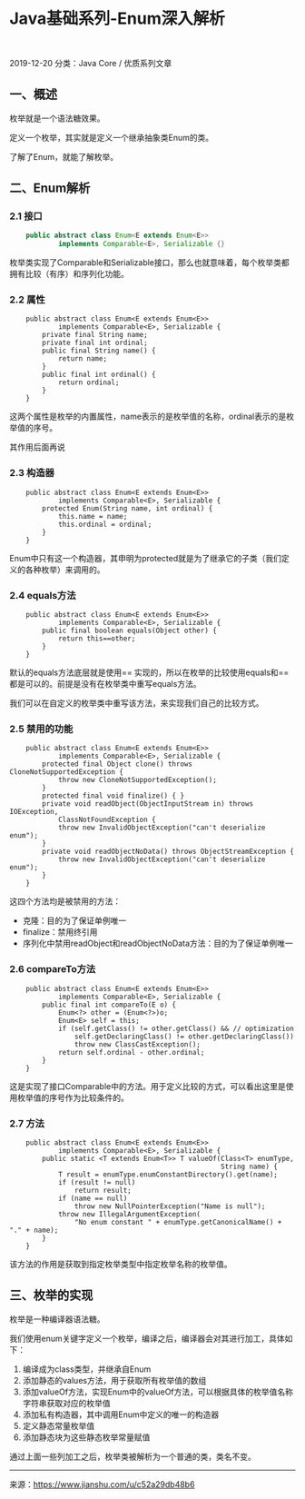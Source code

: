 # Java基础系列-Enum深入解析
<br/>

2019-12-20	分类：Java Core / 优质系列文章	

## 一、概述

枚举就是一个语法糖效果。

定义一个枚举，其实就是定义一个继承抽象类Enum的类。

了解了Enum，就能了解枚举。

## 二、Enum解析

### 2.1 接口

```java
    public abstract class Enum<E extends Enum<E>>
            implements Comparable<E>, Serializable {}
```

枚举类实现了Comparable和Serializable接口，那么也就意味着，每个枚举类都拥有比较（有序）和序列化功能。

### 2.2 属性

```
    public abstract class Enum<E extends Enum<E>>
            implements Comparable<E>, Serializable {
        private final String name;
        private final int ordinal;
        public final String name() {
            return name;
        }
        public final int ordinal() {
            return ordinal;
        }    
    }
```

这两个属性是枚举的内置属性，name表示的是枚举值的名称，ordinal表示的是枚举值的序号。

其作用后面再说

### 2.3 构造器

```
    public abstract class Enum<E extends Enum<E>>
            implements Comparable<E>, Serializable {
        protected Enum(String name, int ordinal) {
            this.name = name;
            this.ordinal = ordinal;
        }
    }
```

Enum中只有这一个构造器，其申明为protected就是为了继承它的子类（我们定义的各种枚举）来调用的。

### 2.4 equals方法

```
    public abstract class Enum<E extends Enum<E>>
            implements Comparable<E>, Serializable {
        public final boolean equals(Object other) {
            return this==other;
        }
    }
```

默认的equals方法底层就是使用== 实现的，所以在枚举的比较使用equals和==都是可以的。前提是没有在枚举类中重写equals方法。

我们可以在自定义的枚举类中重写该方法，来实现我们自己的比较方式。

### 2.5 禁用的功能

```
    public abstract class Enum<E extends Enum<E>>
            implements Comparable<E>, Serializable {
        protected final Object clone() throws CloneNotSupportedException {
            throw new CloneNotSupportedException();
        }
        protected final void finalize() { }
        private void readObject(ObjectInputStream in) throws IOException,
            ClassNotFoundException {
            throw new InvalidObjectException("can't deserialize enum");
        }
        private void readObjectNoData() throws ObjectStreamException {
            throw new InvalidObjectException("can't deserialize enum");
        }   
    }
```

这四个方法均是被禁用的方法：

- 克隆：目的为了保证单例唯一
- finalize：禁用终引用
- 序列化中禁用readObject和readObjectNoData方法：目的为了保证单例唯一

### 2.6 compareTo方法

```
    public abstract class Enum<E extends Enum<E>>
            implements Comparable<E>, Serializable {
        public final int compareTo(E o) {
            Enum<?> other = (Enum<?>)o;
            Enum<E> self = this;
            if (self.getClass() != other.getClass() && // optimization
                self.getDeclaringClass() != other.getDeclaringClass())
                throw new ClassCastException();
            return self.ordinal - other.ordinal;
        }
    }
```

这是实现了接口Comparable中的方法。用于定义比较的方式，可以看出这里是使用枚举值的序号作为比较条件的。

### 2.7 方法

```
    public abstract class Enum<E extends Enum<E>>
            implements Comparable<E>, Serializable {
        public static <T extends Enum<T>> T valueOf(Class<T> enumType,
                                                    String name) {
            T result = enumType.enumConstantDirectory().get(name);
            if (result != null)
                return result;
            if (name == null)
                throw new NullPointerException("Name is null");
            throw new IllegalArgumentException(
                "No enum constant " + enumType.getCanonicalName() + "." + name);
        }
    }
```

该方法的作用是获取到指定枚举类型中指定枚举名称的枚举值。

## 三、枚举的实现

枚举是一种编译器语法糖。

我们使用enum关键字定义一个枚举，编译之后，编译器会对其进行加工，具体如下：

1. 编译成为class类型，并继承自Enum
2. 添加静态的values方法，用于获取所有枚举值的数组
3. 添加valueOf方法，实现Enum中的valueOf方法，可以根据具体的枚举值名称字符串获取对应的枚举值
4. 添加私有构造器，其中调用Enum中定义的唯一的构造器
5. 定义静态常量枚举值
6. 添加静态块为这些静态枚举常量赋值

通过上面一些列加工之后，枚举类被解析为一个普通的类，类名不变。

------

来源：https://www.jianshu.com/u/c52a29db48b6





